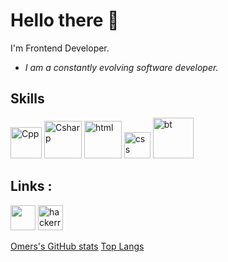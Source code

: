 # Hello there 👋

I'm Frontend Developer.

* *I am a constantly evolving software developer.*

## Skills
<img src="https://raw.githubusercontent.com/Benio101/cpp-logo/master/cpp_logo.png" alt="Cpp" width="50"/>                                                                       <img src="https://www.freeiconspng.com/uploads/c-logo-icon-18.png" alt="Csharp" width="60"/>                                                                                     <img src="https://upload.wikimedia.org/wikipedia/commons/thumb/6/61/HTML5_logo_and_wordmark.svg/1024px-HTML5_logo_and_wordmark.svg.png" alt="html" width="60"/>                 <img src="https://upload.wikimedia.org/wikipedia/commons/thumb/d/d5/CSS3_logo_and_wordmark.svg/1200px-CSS3_logo_and_wordmark.svg.png" alt="css" width="42"/>                     <img src="https://camo.githubusercontent.com/bec2c92468d081617cb3145a8f3d8103e268bca400f6169c3a68dc66e05c971e/68747470733a2f2f76352e676574626f6f7473747261702e636f6d2f646f63732f352e302f6173736574732f6272616e642f626f6f7473747261702d6c6f676f2d736861646f772e706e67" alt="bt" width="65"/>


## Links :
  
[<img src='https://cdn.freelogovectors.net/wp-content/uploads/2020/01/linkedin-logo.png' height='40'>](https://www.linkedin.com/in/omerkorr/)
[<img src='https://1.bp.blogspot.com/-ULT9oDhqr24/XJYCrttOEpI/AAAAAAAAJYE/inXHXlzblBI3SbcGpiUj4TMNj-E8uPlaQCK4BGAYYCw/s1600/logo%2Bhackerrank%2Bicon.png' alt='hackerrank' height='40'>](https://www.hackerrank.com/omerkorr)

[Omers's GitHub stats](https://github-readme-stats.vercel.app/api?username=omerKor&theme=default)
[Top Langs](https://github-readme-stats.vercel.app/api/top-langs/?username=omerKor&layout=compact)
